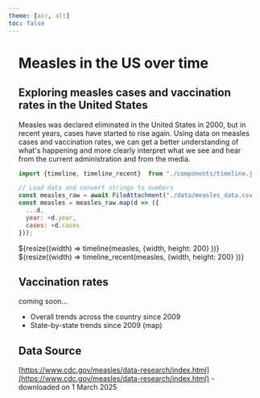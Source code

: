 ```yaml
---
theme: [air, alt]
toc: false
---
```


<style>
.content {
  max-width: 800px;
  margin: 0 auto;
  padding: 0 20px;
}
</style>

<div class="content">

# Measles in the US over time
## Exploring measles cases and vaccination rates in the United States

Measles was declared eliminated in the United States in 2000, but in recent years, cases have started to 
rise again. Using data on measles cases and vaccination rates, we can get a better understanding 
of what's happening and more clearly interpret what we see and hear from the current administration and from the media. 


```js
import {timeline, timeline_recent}  from "./components/timeline.js";
```

```js
// Load data and convert strings to numbers
const measles_raw = await FileAttachment("./data/measles_data.csv").csv({typed: true});
const measles = measles_raw.map(d => ({
  ...d,
  year: +d.year,
  cases: +d.cases
}));
```

<div class="card">
${resize((width) => timeline(measles, {width, height: 200} ))}
</div>

<div class="card">
${resize((width) => timeline_recent(measles, {width, height: 200} ))}
</div>

## Vaccination rates

coming soon... 

- Overall trends across the country since 2009
- State-by-state trends since 2009 (map)


## Data Source

[https://www.cdc.gov/measles/data-research/index.html](https://www.cdc.gov/measles/data-research/index.html) - downloaded on 1 March 2025

<!-- ```js
// Show data array for QC / comment this out
display(measles)
```  -->

</div>